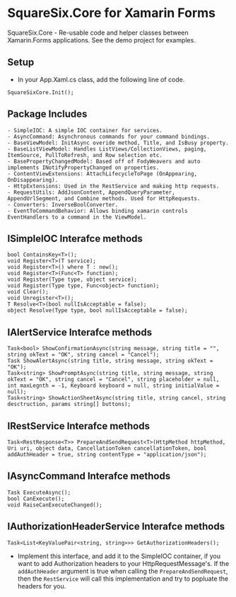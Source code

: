 # SquareSix.Core for Xamarin Forms

SquareSix.Core - Re-usable code and helper classes between Xamarin.Forms applications. See the demo project for examples. 


## Setup

- In your App.Xaml.cs class, add the following line of code.
```
SquareSixCore.Init();
```


## Package Includes
```
- SimpleIOC: A simple IOC container for services.
- AsyncCommand: Asynchronous commands for your command bindings.
- BaseViewModel: InitAsync overide method, Title, and IsBusy property.
- BaseListViewModel: Handles ListViews/CollectionViews, paging, ItemSource, PullToRefresh, and Row selection etc.
- BasePropertyChangedModel: Based off of FodyWeavers and auto implements INotifyPropertyChanged on properties.
- ContentViewExtensions: AttachLifecycleToPage (OnAppearing, OnDisappearing).
- HttpExtensions: Used in the RestService and making http requests.
- RequestUtils: AddJsonContent, AppendQueryParameter, AppendUrlSegment, and Combine methods. Used for HttpRequests.
- Converters: InverseBoolConverter.
- EventToCommandBehavior: Allows binding xamarin controls EventHandlers to a command in the ViewModel.
```


## ISimpleIOC Interafce methods
```
bool ContainsKey<T>();
void Register<T>(T service);
void Register<T>() where T : new();
void Register<T>(Func<T> function);
void Register(Type type, object service);
void Register(Type type, Func<object> function);
void Clear();
void Unregister<T>();
T Resolve<T>(bool nullIsAcceptable = false);
object Resolve(Type type, bool nullIsAcceptable = false);
```


## IAlertService Interafce methods
```
Task<bool> ShowConfirmationAsync(string message, string title = "", string okText = "OK", string cancel = "Cancel");
Task ShowAlertAsync(string title, string message, string okText = "OK");
Task<string> ShowPromptAsync(string title, string message, string okText = "OK", string cancel = "Cancel", string placeholder = null, int maxLegnth = -1, Keyboard keyboard = null, string initialValue = null);
Task<string> ShowActionSheetAsync(string title, string cancel, string desctruction, params string[] buttons);
```


## IRestService Interafce methods
```
Task<RestResponse<T>> PrepareAndSendRequest<T>(HttpMethod httpMethod, Uri uri, object data, CancellationToken cancellationToken, bool addAuthHeader = true, string contentType = "application/json");
```


## IAsyncCommand Interafce methods
```
Task ExecuteAsync();
bool CanExecute();
void RaiseCanExecuteChanged();
```


## IAuthorizationHeaderService Interafce methods
```
Task<List<KeyValuePair<string, string>>> GetAuthorizationHeaders();
```

- Implement this interface, and add it to the SimpleIOC container, if you want to add Authorization headers to your HttpRequestMessage's. If the `addAuthHeader` argument is true when calling the `PrepareAndSendRequest`, then the `RestService` will call this implementation and try to popluate the headers for you.

